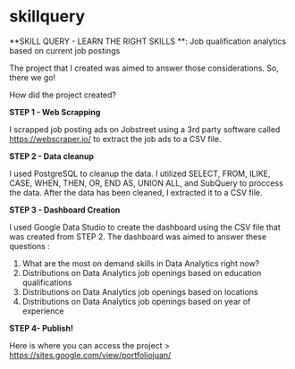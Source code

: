 # skillquery
**SKILL QUERY - LEARN THE RIGHT SKILLS **: Job qualification analytics based on current job postings

The project that I created was aimed to answer those considerations. So, there we go!

How did the project created?

**STEP 1 - Web Scrapping**

I scrapped job posting ads on Jobstreet using a 3rd party software called https://webscraper.io/ to extract the job ads to a CSV file.

**STEP 2 - Data cleanup**

I used PostgreSQL to cleanup the data. I utilized SELECT, FROM, ILIKE, CASE, WHEN, THEN, OR, END AS, UNION ALL, and SubQuery to proccess the data.
After the data has been cleaned, I extracted it to a CSV file.

**STEP 3 - Dashboard Creation**

I used Google Data Studio to create the dashboard using the CSV file that was created from STEP 2. The dashboard was aimed to answer these questions :
1. What are the most on demand skills in Data Analytics right now?
2. Distributions on Data Analytics job openings based on education qualifications
3. Distributions on Data Analytics job openings based on locations
4. Distributions on Data Analytics job openings based on year of experience

**STEP 4- Publish!**

Here is where you can access the project > https://sites.google.com/view/portfoliojuan/
